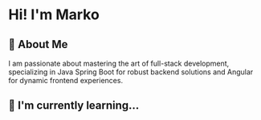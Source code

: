 # Hi! I'm Marko
## 🚀 About Me
I am passionate about mastering the art of full-stack development, specializing in Java Spring Boot for robust backend solutions and Angular for dynamic frontend experiences.
## 🧠 I'm currently learning...
<img src="https://api.iconify.design/fluent-mdl2:radio-bullet.svg?color=#c54040" height="12" />
